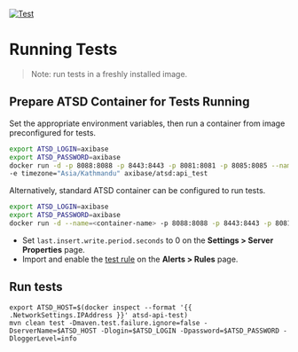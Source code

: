 [![Test](https://github.com/axibase/atsd-api-test/workflows/ATSD%20API%20Test/badge.svg)](https://github.com/axibase/atsd-api-test/actions)


# Running Tests

> Note: run tests in a freshly installed image.

## Prepare ATSD Container for Tests Running

Set the appropriate environment variables, then run a container from image preconfigured for tests.

```sh
export ATSD_LOGIN=axibase
export ATSD_PASSWORD=axibase
docker run -d -p 8088:8088 -p 8443:8443 -p 8081:8081 -p 8085:8085 --name="atsd-api-test" -e axiname="$ATSD_LOGIN" -e axipass="$ATSD_PASSWORD" \
-e timezone="Asia/Kathmandu" axibase/atsd:api_test
```

Alternatively, standard ATSD container can be configured to run tests.

```bash
export ATSD_LOGIN=axibase
export ATSD_PASSWORD=axibase
docker run -d --name=<container-name> -p 8088:8088 -p 8443:8443 -p 8081:8081 -p 8085:8085 -p 8082:8082/udp axibase/atsd:latest
```

* Set `last.insert.write.period.seconds` to 0 on the **Settings > Server Properties** page.
* Import and enable the [test rule](https://raw.githubusercontent.com/axibase/dockers/atsd_api_test/rules.xml) on the **Alerts > Rules** page.

## Run tests

```
export ATSD_HOST=$(docker inspect --format '{{ .NetworkSettings.IPAddress }}' atsd-api-test)
mvn clean test -Dmaven.test.failure.ignore=false -DserverName=$ATSD_HOST -Dlogin=$ATSD_LOGIN -Dpassword=$ATSD_PASSWORD -DloggerLevel=info
```


